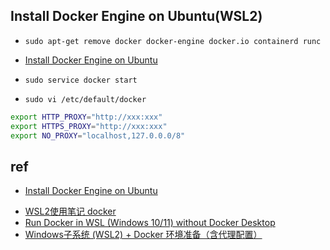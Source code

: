 ## Install Docker Engine on Ubuntu(WSL2)
<!-- Uninstall old versions -->
+ `sudo apt-get remove docker docker-engine docker.io containerd runc`

<!-- install docker engine -->
+ [Install Docker Engine on Ubuntu](https://docs.docker.com/engine/install/ubuntu/)

<!-- start docker daemon -->
+ `sudo service docker start`

<!-- proxy -->
+ `sudo vi /etc/default/docker`
```sh
export HTTP_PROXY="http://xxx:xxx"
export HTTPS_PROXY="http://xxx:xxx"
export NO_PROXY="localhost,127.0.0.0/8"
```


## ref
<!-- works for WSL2 -->
+ [Install Docker Engine on Ubuntu](https://docs.docker.com/engine/install/ubuntu/)


<!-- others not works-->
+ [WSL2使用笔记 docker](https://blog.nediiii.com/wsl2-note/)
+ [Run Docker in WSL (Windows 10/11) without Docker Desktop](https://medium.com/geekculture/run-docker-in-windows-10-11-wsl-without-docker-desktop-a2a7eb90556d)
+ [Windows子系统 (WSL2) + Docker 环境准备（含代理配置）](https://blog.csdn.net/Kidand/article/details/119207728)